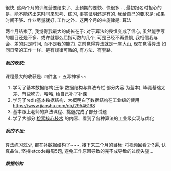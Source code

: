 

很快, 这两个月的训练营要结束了、比预期的要快、快很多..., 最初报名时担心的是、能不能挤出来时间来思考、练习, 事实证明还是有的. 我给自己的要求是: 如果时间不够、作业尽量就好, 工作之外、这两个月的主旋律是: 算法

两个月结束了, 我觉得我最大的成长在于: 对于算法的畏惧变成了信心, 虽然能手写的题目还是不多、或许就那么屈指可数的几个, 可是已经不再畏惧, 我相信我与会、差的只是时间, 而不是我的能力. 之前觉得算法就是一座大山, 现在觉得算法 如同日常的工作一样、是有规律可循的, 有方法、有套路.


##### 我的收获:

课程最大的收获是: 四件套 + 五毒神掌~~

1. 学习了基本数据结构(王争 数据结构与算法专栏 部分内容 为蓝本), 毕竟基础太差、有些吃力、哈哈, 给自己补了补课
2. 学习了redis基本数据结构、大概明白了数据结构在工业级的使用
   https://www.jianshu.com/nb/29546168
3. 基本跟上老师的算法课程、挑选完成了部分试题
4. 学了大部分 [检索核心技术](https://time.geekbang.org/column/intro/100048401) 的内容、看到了各种算法的工业级实现与优化
   



##### 我的不足:

算法练习过少, 都在补数据结构了~~~, 接下来三个月的目标: 将视频回看2-3遍, 认真品位, 坚持letcode每周5题, 避免工作原因导致的完不成导致的过度失望...


##### 数据结构




